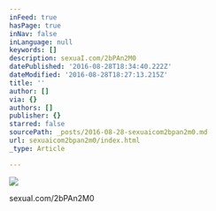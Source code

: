 ```yaml
---
inFeed: true
hasPage: true
inNav: false
inLanguage: null
keywords: []
description: sexuaI.com/2bPAn2M0
datePublished: '2016-08-28T18:34:40.222Z'
dateModified: '2016-08-28T18:27:13.215Z'
title: ''
author: []
via: {}
authors: []
publisher: {}
starred: false
sourcePath: _posts/2016-08-28-sexuaicom2bpan2m0.md
url: sexuaicom2bpan2m0/index.html
_type: Article

---
```

![](https://the-grid-user-content.s3-us-west-2.amazonaws.com/82dd6714-b6a0-416f-8121-e66a09128c13.jpg)

sexuaI.com/2bPAn2M0